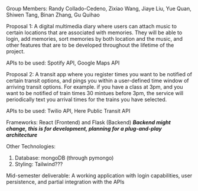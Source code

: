 Group Members: Randy Collado-Cedeno, Zixiao Wang, Jiaye Liu, 
	       Yue Quan, Shiwen Tang, Binan Zhang, Gu Quihao

Proposal 1: A digital multimedia diary where users can attach music to certain locations that are associated with memories. They will be able to login, add memories, sort memories by both location and the music, and other features that are to be developed throughout the lifetime of the project.

APIs to be used: Spotify API, Google Maps API

Proposal 2: A transit app where you register times you want to be notified of certain transit options, and pings you within a user-defined time window of arriving transit options. For example. if you have a class at 3pm, and you want to be notified of train times 30 mintues before 3pm, the service will periodically text you arrival times for the trains you have selected.

APIs to be used: Twilio API, Here Public Transit API

Frameworks: React (Frontend) and Flask (Backend) ***Backend might change, this is for development, planning for a plug-and-play architecture***

Other Technologies:
1. Database: mongoDB (through pymongo)
2. Styling: Tailwind???

Mid-semester deliverable: A working application with login capabilities, user persistence, and partial integration with the APIs
